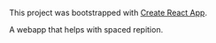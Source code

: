 This project was bootstrapped with [Create React App](https://github.com/facebookincubator/create-react-app).

A webapp that helps with spaced repition.
